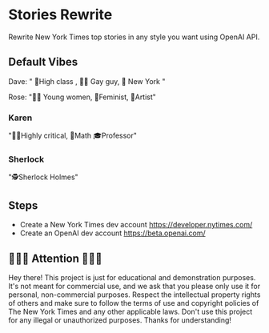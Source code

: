 # Stories Rewrite
Rewrite New York Times top stories in any style you want using OpenAI API.

## Default  Vibes 

Dave: " 👠High class , 🏳️‍🌈 Gay guy, 🗽 New York "

Rose: "👩‍🦰 Young women, 💪Feminist, 🎨Artist"

### Karen
"👩‍🏫Highly critical, 📐Math 🎓Professor"

### Sherlock 
"🕵️Sherlock Holmes"


## Steps
- Create a New York Times dev account https://developer.nytimes.com/
- Create an OpenAI dev account https://beta.openai.com/

## 👩🏼‍💻 Attention 🧑🏽‍💻
Hey there! This project is just for educational and demonstration purposes. It's not meant for commercial use, and we ask that you please only use it for personal, non-commercial purposes. Respect the intellectual property rights of others and make sure to follow the terms of use and copyright policies of The New York Times and any other applicable laws. Don't use this project for any illegal or unauthorized purposes. Thanks for understanding!




